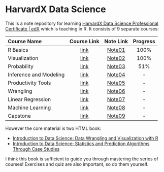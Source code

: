 # HarvardX Data Science

This is a note repository for learning [HarvardX Data Science Professional Certificate | edX](https://www.edx.org/certificates/professional-certificate/harvardx-data-science) which is teaching in R.
It consists of 9 separate courses:

| Course Name            |                                              Course Link                                              |                Note Link                 | Progress |
| :--------------------- | :---------------------------------------------------------------------------------------------------: | :--------------------------------------: | :------: |
| R Basics               |       [link](https://www.edx.org/learn/r-programming/harvard-university-data-science-r-basics)        |        [Note01](./01-R_Basics.md)        |   100%   |
| Visualization          |  [link](https://www.edx.org/learn/data-visualization/harvard-university-data-science-visualization)   |     [Note02](./02-Visualization.md)      |   100%   |
| Probability            |       [link](https://www.edx.org/learn/probability/harvard-university-data-science-probability)       |      [Note03](./03-Probability.md)       |   51%    |
| Inference and Modeling | [link](https://www.edx.org/learn/data-science/harvard-university-data-science-inference-and-modeling) | [Note04](./04-Inference_and_Modeling.md) |    -     |
| Productivity Tools     |   [link](https://www.edx.org/learn/data-science/harvard-university-data-science-productivity-tools)   |   [Note05](./05-Productivity_Tools.md)   |    -     |
| Wrangling              |       [link](https://www.edx.org/learn/data-science/harvard-university-data-science-wrangling)        |       [Note06](./06-Wrangling.md)        |    -     |
| Linear Regression      |   [link](https://www.edx.org/learn/data-science/harvard-university-data-science-linear-regression)    |   [Note07](./07-Linear_Regression.md)    |    -     |
| Machine Learning       |  [link](https://www.edx.org/learn/machine-learning/harvard-university-data-science-machine-learning)  |    [Note08](./08-Machine_Learning.md)    |    -     |
| Capstone               |        [link](https://www.edx.org/learn/data-science/harvard-university-data-science-capstone)        |        [Note09](./09-Capstone.md)        |    -     |

However the core material is two HTML book:

- [Introduction to Data Science: Data Wrangling and Visualization with R](https://rafalab.dfci.harvard.edu/dsbook-part-1/)
- [Introduction to Data Science: Statistics and Prediction Algorithms Through Case Studies](https://rafalab.dfci.harvard.edu/dsbook-part-2/)

I think this book is sufficient to guide you through mastering the series of courses!
Exercises and quiz are also important, so do them yourself.
